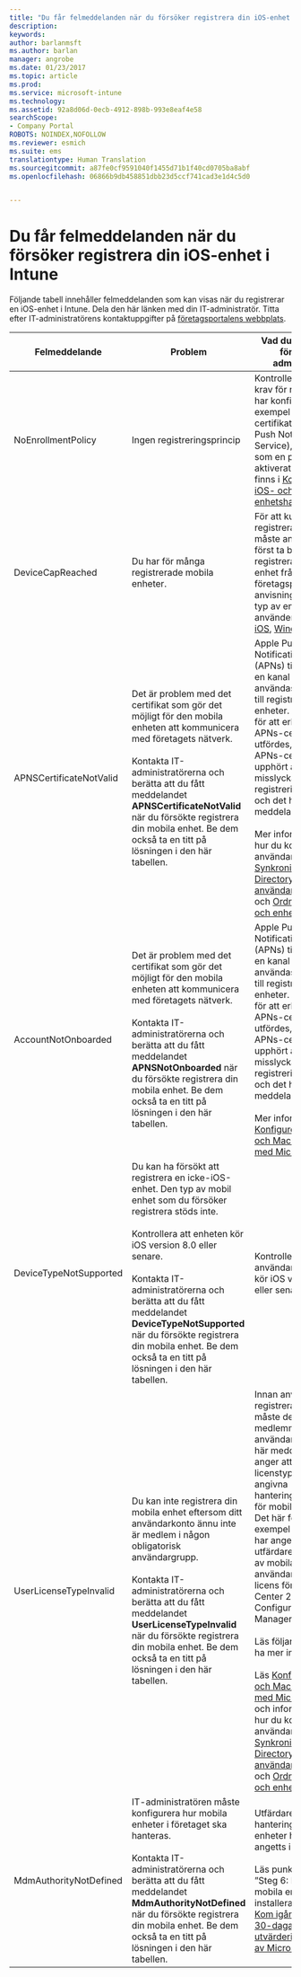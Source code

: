 ```yaml
---
title: "Du får felmeddelanden när du försöker registrera din iOS-enhet | Microsoft Docs"
description: 
keywords: 
author: barlanmsft
ms.author: barlan
manager: angrobe
ms.date: 01/23/2017
ms.topic: article
ms.prod: 
ms.service: microsoft-intune
ms.technology: 
ms.assetid: 92a8d06d-0ecb-4912-898b-993e8eaf4e58
searchScope:
- Company Portal
ROBOTS: NOINDEX,NOFOLLOW
ms.reviewer: esmich
ms.suite: ems
translationtype: Human Translation
ms.sourcegitcommit: a87fe0cf9591040f1455d71b1f40cd0705ba8abf
ms.openlocfilehash: 06866b9db458851dbb23d5ccf741cad3e1d4c5d0


---
```


# <a name="you-see-errors-while-trying-to-enroll-your-ios-device-in-intune"></a>Du får felmeddelanden när du försöker registrera din iOS-enhet i Intune

Följande tabell innehåller felmeddelanden som kan visas när du registrerar en iOS-enhet i Intune. Dela den här länken med din IT-administratör. Titta efter IT-administratörens kontaktuppgifter på [företagsportalens webbplats](http://portal.manage.microsoft.com).

|Felmeddelande|Problem|Vad du ska berätta för din IT-administratör|
|-----------------|---------|----------------------------------------------------------------------------------------------------------------------------------------------------------------|
|NoEnrollmentPolicy|Ingen registreringsprincip|Kontrollera att alla krav för registrering har konfigurerats, till exempel APNs-certifikatet (Apple Push Notification Service), och att ”iOS som en plattform” är aktiverat. Anvisningar finns i [Konfigurera iOS- och Mac-enhetshantering](/intune/deploy-use/set-up-ios-and-mac-management-with-microsoft-intune).|
|DeviceCapReached|Du har för många registrerade mobila enheter.|För att kunna registrera en ny enhet måste användaren först ta bort en registrerad mobil enhet från företagsportalen. Se anvisningar för den typ av enhet som du använder: [Android](unenroll-your-device-from-intune-android.md), [iOS](unenroll-your-device-from-intune-ios.md), [Windows](unenroll-your-device-from-intune-windows.md).|
|APNSCertificateNotValid|Det är problem med det certifikat som gör det möjligt för den mobila enheten att kommunicera med företagets nätverk.<br /><br />Kontakta IT-administratörerna och berätta att du fått meddelandet **APNSCertificateNotValid** när du försökte registrera din mobila enhet. Be dem också ta en titt på lösningen i den här tabellen.|Apple Push Notification Service (APNs) tillhandahåller en kanal som kan användas för att nå ut till registrerade iOS-enheter. Om alla steg för att erhålla ett APNs-certifikat inte utfördes, eller om APNs-certifikatet har upphört att gälla, misslyckas registreringsförsöket och det här meddelandet visas.<br /><br />Mer information om hur du konfigurerar användare finns i [Synkronisera Active Directory och lägga till användare i Intune](/Intune/Get-Started/start-with-a-paid-subscription-to-microsoft-intune-step-3) och [Ordna användare och enheter](/Intune/Get-Started/start-with-a-paid-subscription-to-microsoft-intune-step-5).|
|AccountNotOnboarded|Det är problem med det certifikat som gör det möjligt för den mobila enheten att kommunicera med företagets nätverk.<br /><br />Kontakta IT-administratörerna och berätta att du fått meddelandet **APNSNotOnboarded** när du försökte registrera din mobila enhet. Be dem också ta en titt på lösningen i den här tabellen.|Apple Push Notification Service (APNs) tillhandahåller en kanal som kan användas för att nå ut till registrerade iOS-enheter. Om alla steg för att erhålla ett APNs-certifikat inte utfördes, eller om APNs-certifikatet har upphört att gälla, misslyckas registreringsförsöket och det här meddelandet visas.<br /><br />Mer information finns i [Konfigurera och iOS- och Mac-hantering med Microsoft Intune](/Intune/Deploy-use/set-up-ios-and-mac-management-with-microsoft-intune).|
|DeviceTypeNotSupported|Du kan ha försökt att registrera en icke-iOS-enhet. Den typ av mobil enhet som du försöker registrera stöds inte.<br /><br />Kontrollera att enheten kör iOS version 8.0 eller senare.<br /><br />Kontakta IT-administratörerna och berätta att du fått meddelandet **DeviceTypeNotSupported** när du försökte registrera din mobila enhet. Be dem också ta en titt på lösningen i den här tabellen.|Kontrollera att användarens enhet kör iOS version 8.0 eller senare.|
|UserLicenseTypeInvalid|Du kan inte registrera din mobila enhet eftersom ditt användarkonto ännu inte är medlem i någon obligatorisk användargrupp.<br /><br />Kontakta IT-administratörerna och berätta att du fått meddelandet **UserLicenseTypeInvalid** när du försökte registrera din mobila enhet. Be dem också ta en titt på lösningen i den här tabellen.|Innan användarna kan registrera sina enheter måste de vara medlemmar i rätt användargrupp. Det här meddelandet anger att de har fel licenstyp för den angivna hanteringsauktoriteten för mobila enheter. Det här felet visas till exempel om Intune har angetts som utfärdare för hantering av mobila enheter och användarna har en licens för System Center 2012 R2 Configuration Manager.<br /><br />Läs följande om du vill ha mer information:<br /><br />Läs [Konfigurera iOS- och Mac-hantering med Microsoft Intune](/Intune/Deploy-use/set-up-ios-and-mac-management-with-microsoft-intune) och informationen om hur du konfigurerar användare i [Synkronisera Active Directory och lägga till användare i Intune](/Intune/Get-Started/start-with-a-paid-subscription-to-microsoft-intune-step-3) och [Ordna användare och enheter](/Intune/Get-Started/start-with-a-paid-subscription-to-microsoft-intune-step-5).|
|MdmAuthorityNotDefined|IT-administratören måste konfigurera hur mobila enheter i företaget ska hanteras.<br /><br />Kontakta IT-administratörerna och berätta att du fått meddelandet **MdmAuthorityNotDefined** när du försökte registrera din mobila enhet. Be dem också ta en titt på lösningen i den här tabellen.|Utfärdaren för hantering av mobila enheter har inte angetts i Intune.<br /><br />Läs punkt 1 i avsnittet ”Steg 6: Registrera mobila enheter och installera en app” i [Kom igång med en 30-dagars utvärderingsversion av Microsoft Intune](/Intune/Understand-explore/get-started-with-a-30-day-trial-of-microsoft-intune).|



<!--HONumber=Jan17_HO4-->


